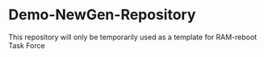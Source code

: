 # Demo-NewGen-Repository
This repository will only be temporarily used as a template for RAM-reboot Task Force
